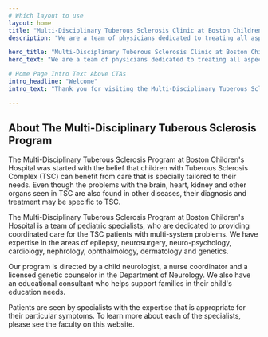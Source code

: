 ```yaml
---
# Which layout to use
layout: home
title: "Multi-Disciplinary Tuberous Sclerosis Clinic at Boston Children's Hospital"
description: "We are a team of physicians dedicated to treating all aspects of Tuberous Sclerosis Complex (TSC) and other neurodevelopmental disorders. We hope that you will find this website informative and helpful."

hero_title: "Multi-Disciplinary Tuberous Sclerosis Clinic at Boston Children's Hospital"
hero_text: "We are a team of physicians dedicated to treating all aspects of Tuberous Sclerosis Complex (TSC) and other neurodevelopmental disorders. We hope that you will find this website informative and helpful."

# Home Page Intro Text Above CTAs
intro_headline: "Welcome"
intro_text: "Thank you for visiting the Multi-Disciplinary Tuberous Sclerosis Clinic at Boston Children's Hospital. We are a team of physicians dedicated to treating all aspects of Tuberous Sclerosis Complex (TSC) and other neurodevelopmental disorders. We hope that you will find this website informative and helpful. "

---
```


## About The Multi-Disciplinary Tuberous Sclerosis Program
The Multi-Disciplinary Tuberous Sclerosis Program at Boston Children's Hospital was started with the belief that children with Tuberous Sclerosis Complex (TSC) can benefit from care that is specially tailored to their needs. Even though the problems with the brain, heart, kidney and other organs seen in TSC are also found in other diseases, their diagnosis and treatment may be specific to TSC.

The Multi-Disciplinary Tuberous Sclerosis Program at Boston Children's Hospital is a team of pediatric specialists, who are dedicated to providing coordinated care for the TSC patients with multi-system problems. We have expertise in the areas of epilepsy, neurosurgery, neuro-psychology, cardiology, nephrology, ophthalmology, dermatology and genetics.

Our program is directed by a child neurologist, a nurse coordinator and a licensed genetic counselor in the Department of Neurology. We also have an educational consultant who helps support families in their child's education needs.

Patients are seen by specialists with the expertise that is appropriate for their particular symptoms. To learn more about each of the specialists, please see the faculty on this website.